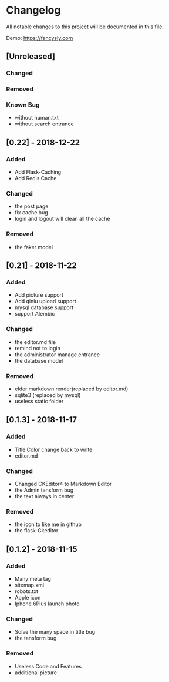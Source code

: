 # Changelog
All notable changes to this project will be documented in this file.

Demo: https://fancysly.com


## [Unreleased]
### Changed

### Removed

### Known Bug
- without human.txt
- without search entrance

## [0.22] - 2018-12-22
### Added
- Add Flask-Caching
- Add Redis Cache

### Changed
- the post page
- fix cache bug
- login and logout will clean all the cache

### Removed
- the faker model


## [0.21] - 2018-11-22
### Added
- Add picture support
- Add qiniu upload support
- mysql database support
- support Alembic

### Changed
- the editor.md file
- remind not to login
- the administrator manage entrance
- the database model

### Removed
- elder markdown render(replaced by editor.md)
- sqlite3 (replaced by mysql)
- useless static folder


## [0.1.3] - 2018-11-17
### Added
- Title Color change back to write
- editor.md

### Changed
- Changed CKEditor4 to Markdown Editor
- the Admin tansform bug
- the text always in center

### Removed
- the icon to like me in github
- the flask-Ckeditor


## [0.1.2] - 2018-11-15
### Added
-  Many meta tag
- sitemap.xml
- robots.txt
- Apple icon
- Iphone 6Plus launch photo


### Changed
- Solve the many space in title bug
- the tansform bug

### Removed
- Useless Code and Features
- additional picture
